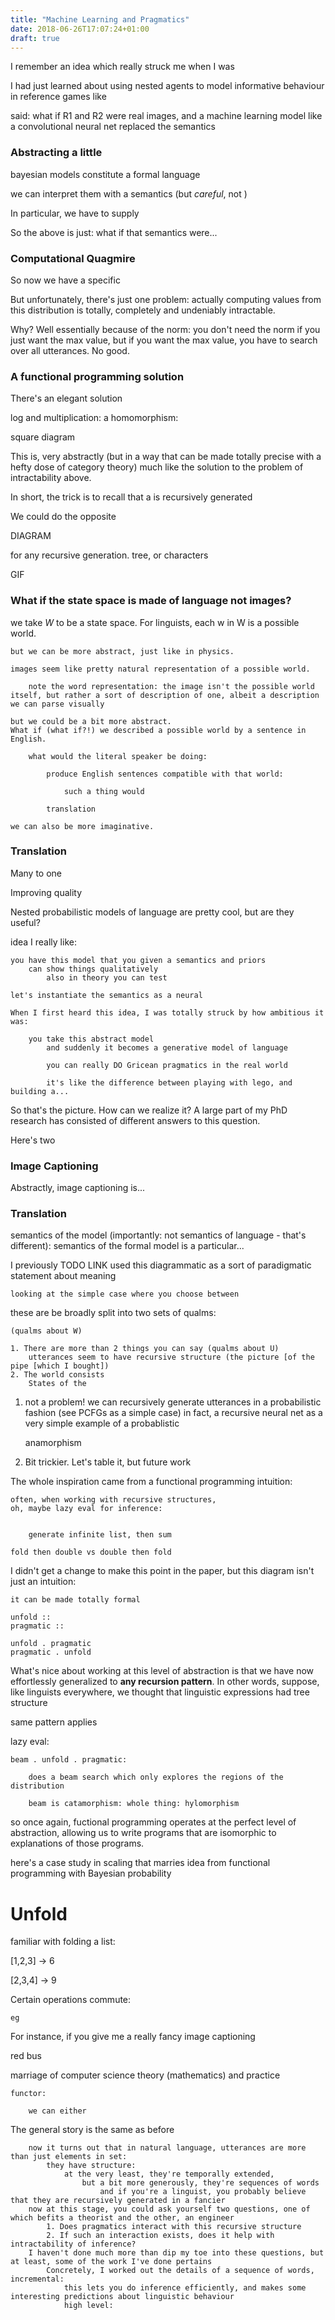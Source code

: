 ```yaml
---
title: "Machine Learning and Pragmatics"
date: 2018-06-26T17:07:24+01:00
draft: true
---
```


I remember an idea which really struck me when I was

I had just learned about using nested agents to model informative behaviour in reference games like

said:
	what if R1 and R2 were real images, and a machine learning model like a convolutional neural net
		replaced the semantics

### Abstracting a little ###

bayesian models constitute a formal language

we can interpret them with a semantics (but *careful*, not )

In particular, we have to supply

So the above is just: what if that semantics were...

### Computational Quagmire ###

So now we have a specific

But unfortunately, there's just one problem: actually computing values from this distribution is totally, completely and undeniably intractable.

Why? Well essentially because of the norm:
	you don't need the norm if you just want the max value, but if you want the max value, you have to search over all utterances. No good.

### A functional programming solution ###

There's an elegant solution

log and multiplication: a homomorphism:

square diagram

This is, very abstractly (but in a way that can be made totally precise with a hefty dose of category theory) much like the solution to the problem of intractability above.

In short, the trick is to recall that a
	is recursively generated

We could do the opposite

DIAGRAM

for any recursive generation. tree, or characters

GIF

### What if the state space is made of language not images? ###

we take $W$ to be a state space. For linguists, each w in W is a possible world.

	but we can be more abstract, just like in physics.

	images seem like pretty natural representation of a possible world.

		note the word representation: the image isn't the possible world itself, but rather a sort of description of one, albeit a description we can parse visually

	but we could be a bit more abstract.
	What if (what if?!) we described a possible world by a sentence in English.

		what would the literal speaker be doing:

			produce English sentences compatible with that world:

				such a thing would

			translation

	we can also be more imaginative.

### Translation ###

Many to one

Improving quality


Nested probabilistic models of language are pretty cool, but are they useful?

idea I really like:

	you have this model that you given a semantics and priors
		can show things qualitatively
			also in theory you can test

	let's instantiate the semantics as a neural

	When I first heard this idea, I was totally struck by how ambitious it was:

		you take this abstract model
			and suddenly it becomes a generative model of language

			you can really DO Gricean pragmatics in the real world

			it's like the difference between playing with lego, and building a...

So that's the picture. How can we realize it? A large part of my PhD research has consisted of different answers to this question.

Here's two

### Image Captioning ###

Abstractly, image captioning is...

### Translation ###

semantics of the model (importantly: not semantics of language - that's different):
	semantics of the formal model is a particular...



I previously TODO LINK used this diagrammatic as a sort of paradigmatic statement about meaning

	looking at the simple case where you choose between

these are be broadly split into two sets of qualms:

	(qualms about W)

	1. There are more than 2 things you can say (qualms about U)
		utterances seem to have recursive structure (the picture [of the pipe [which I bought])
	2. The world consists
		States of the

1. not a problem! we can recursively generate utterances in a probabilistic fashion (see PCFGs as a simple case)
	in fact, a recursive neural net as a very simple example of a probablistic

	anamorphism

2. Bit trickier. Let's table it,
	but future work

The whole inspiration came from a functional programming intuition:

	often, when working with recursive structures,
	oh, maybe lazy eval for inference:


		generate infinite list, then sum

	fold then double vs double then fold


I didn't get a change to make this point in the paper, but this diagram isn't just an intuition:

	it can be made totally formal

	unfold ::
	pragmatic ::

	unfold . pragmatic
	pragmatic . unfold

What's nice about working at this level of abstraction is that we have now effortlessly generalized to **any recursion pattern**. In other words,
	suppose, like linguists everywhere, we thought that linguistic expressions had tree structure

same pattern applies

lazy eval:

	beam . unfold . pragmatic:

		does a beam search which only explores the regions of the distribution

		beam is catamorphism: whole thing: hylomorphism

so once again, fuctional programming
	operates at the perfect level of abstraction, allowing us to write programs that are isomorphic to explanations of those programs.

here's a case study in scaling that
	marries idea from functional programming
	with Bayesian probability




# Unfold

familiar with folding a list:

[1,2,3] -> 6

[2,3,4] -> 9

Certain operations commute:

	eg





For instance, if you give me a really fancy
	image captioning

red bus

marriage of computer science theory (mathematics)
	and practice

	functor:

		we can either

The general story is the same as before


		now it turns out that in natural language, utterances are more than just elements in set:
			they have structure:
				at the very least, they're temporally extended,
					but a bit more generously, they're sequences of words
						and if you're a linguist, you probably believe that they are recursively generated in a fancier
		now at this stage, you could ask yourself two questions, one of which befits a theorist and the other, an engineer
			1. Does pragmatics interact with this recursive structure
			2. If such an interaction exists, does it help with intractability of inference?
		I haven't done much more than dip my toe into these questions, but at least, some of the work I've done pertains
			Concretely, I worked out the details of a sequence of words, incremental:
				this lets you do inference efficiently, and makes some interesting predictions about linguistic behaviour
				high level:

